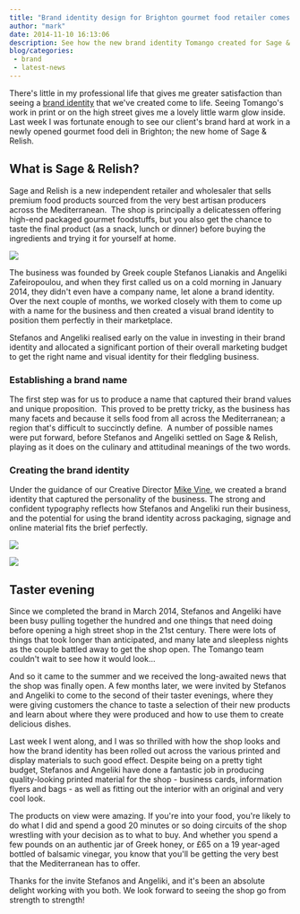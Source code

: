 ```yaml
---
title: "Brand identity design for Brighton gourmet food retailer comes to life"
author: "mark"
date: 2014-11-10 16:13:06
description: See how the new brand identity Tomango created for Sage & Relish came to life when we visited their new shop in Brighton
blog/categories: 
 - brand
 - latest-news
---
```


There's little in my professional life that gives me greater satisfaction than seeing a [brand identity](/creates/brand/) that we've created come to life. Seeing Tomango's work in print or on the high street gives me a lovely little warm glow inside. Last week I was fortunate enough to see our client's brand hard at work in a newly opened gourmet food deli in Brighton; the new home of Sage &amp; Relish.

## What is Sage &amp; Relish?

Sage and Relish is a new independent retailer and wholesaler that sells premium food products sourced from the very best artisan producers across the Mediterranean.  The shop is principally a delicatessen offering high-end packaged gourmet foodstuffs, but you also get the chance to taste the final product (as a snack, lunch or dinner) before buying the ingredients and trying it for yourself at home.

![](images/blog/sageandrelishfeatured-719x324.jpg)

The business was founded by Greek couple Stefanos Lianakis and Angeliki Zafeiropoulou, and when they first called us on a cold morning in January 2014, they didn't even have a company name, let alone a brand identity.  Over the next couple of months, we worked closely with them to come up with a name for the business and then created a visual brand identity to position them perfectly in their marketplace.

Stefanos and Angeliki realised early on the value in investing in their brand identity and allocated a significant portion of their overall marketing budget to get the right name and visual identity for their fledgling business.

### Establishing a brand name

The first step was for us to produce a name that captured their brand values and unique proposition.  This proved to be pretty tricky, as the business has many facets and because it sells food from all across the Mediterranean; a region that's difficult to succinctly define.  A number of possible names were put forward, before Stefanos and Angeliki settled on Sage &amp; Relish, playing as it does on the culinary and attitudinal meanings of the two words.

### Creating the brand identity

Under the guidance of our Creative Director [Mike Vine](/is/mike-vine/), we created a brand identity that captured the personality of the business. The strong and confident typography reflects how Stefanos and Angeliki run their business, and the potential for using the brand identity across packaging, signage and online material fits the brief perfectly.

![](images/blog/sageandrelish2.jpg)

![](images/blog/sageandrelish1.jpg)

## Taster evening

Since we completed the brand in March 2014, Stefanos and Angeliki have been busy pulling together the hundred and one things that need doing before opening a high street shop in the 21st century. There were lots of things that took longer than anticipated, and many late and sleepless nights as the couple battled away to get the shop open. The Tomango team couldn't wait to see how it would look...

And so it came to the summer and we received the long-awaited news that the shop was finally open. A few months later, we were invited by Stefanos and Angeliki to come to the second of their taster evenings, where they were giving customers the chance to taste a selection of their new products and learn about where they were produced and how to use them to create delicious dishes.

Last week I went along, and I was so thrilled with how the shop looks and how the brand identity has been rolled out across the various printed and display materials to such good effect. Despite being on a pretty tight budget, Stefanos and Angeliki have done a fantastic job in producing quality-looking printed material for the shop - business cards, information flyers and bags - as well as fitting out the interior with an original and very cool look.

The products on view were amazing. If you're into your food, you're likely to do what I did and spend a good 20 minutes or so doing circuits of the shop wrestling with your decision as to what to buy. And whether you spend a few pounds on an authentic jar of Greek honey, or £65 on a 19 year-aged bottled of balsamic vinegar, you know that you'll be getting the very best that the Mediterranean has to offer.

Thanks for the invite Stefanos and Angeliki, and it's been an absolute delight working with you both. We look forward to seeing the shop go from strength to strength!


